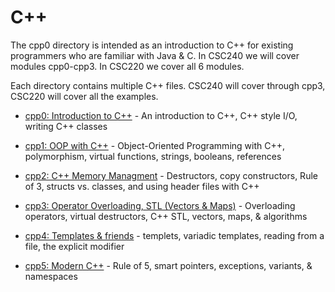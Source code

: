 # C++

The cpp0 directory is intended as an introduction to C++ for existing programmers who are familiar with Java & C.  In CSC240 we will cover modules cpp0-cpp3.  In CSC220 we cover all 6 modules.

Each directory contains multiple C++ files.  CSC240 will cover through cpp3, CSC220 will cover all the examples.

- [cpp0: Introduction to C++](cpp0\README.md) - An introduction to C++, C++ style I/O, writing C++ classes

- [cpp1: OOP with C++](cpp1\README.md) - Object-Oriented Programming with C++, polymorphism, virtual functions, strings, booleans, references

- [cpp2: C++ Memory Managment](cpp2\README.md) - Destructors, copy constructors, Rule of 3, structs vs. classes, and using header files with C++

- [cpp3: Operator Overloading, STL (Vectors & Maps)](cpp3\README.md) - Overloading operators, virtual destructors, C++ STL, vectors, maps, & algorithms

- [cpp4: Templates & friends](cpp4\README.md) - templets, variadic templates, reading from a file, the explicit modifier

- [cpp5: Modern C++](cpp5\README.md) - Rule of 5, smart pointers, exceptions, variants, & namespaces
